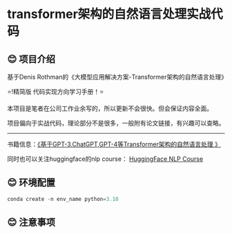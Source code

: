 # transformer架构的自然语言处理实战代码

##  :blush:	 项目介绍
基于Denis Rothman的《大模型应用解决方案-Transformer架构的自然语言处理》

:star:!精简版 代码实现方向学习手册！:star:

本项目是笔者在公司工作业余写的，所以更新不会很快。但会保证内容全面。

项目偏向于实战代码，理论部分不是很多，一般附有论文链接，有兴趣可以查略。
<hr>

书籍信息：[《基于GPT-3,ChatGPT,GPT-4等Transformer架构的自然语言处理
》](https://baike.baidu.com/item/%E5%9F%BA%E4%BA%8EGPT-3%2CChatGPT%2CGPT-4%E7%AD%89Transformer%E6%9E%B6%E6%9E%84%E7%9A%84%E8%87%AA%E7%84%B6%E8%AF%AD%E8%A8%80%E5%A4%84%E7%90%86/63916230?fr=ge_ala)

同时也可以关注huggingface的nlp course： [HuggingFace NLP Course](https://huggingface.co/learn/nlp-course/chapter1/1)

##  :blush:	 环境配置 
```python
conda create -n env_name python=3.10
```
##  :blush:	 注意事项


